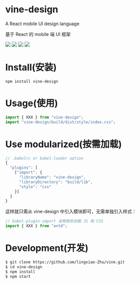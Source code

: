 # vine-design

A React mobile UI design language

基于 React 的 mobile 端 UI 框架

![](https://img.shields.io/github/languages/count/lingxiao-Zhu/vine-design.svg) ![](https://img.shields.io/github/languages/code-size/lingxiao-Zhu/vine-design.svg) ![](https://img.shields.io/github/downloads/lingxiao-Zhu/vine-design/total.svg) ![](https://img.shields.io/github/last-commit/lingxiao-Zhu/vine-design.svg)

# Install(安装)

`npm install vine-design`

# Usage(使用)

```javascript
import { XXX } from "vine-design";
import "vine-design/build/dist/style/index.css";
```

# Use modularized(按需加载)

```javascript
// .babelrc or babel-loader option
{
  "plugins": [
    ["import", {
      "libraryName": "vine-design",
      "libraryDirectory": "build/lib",
      "style": "css"
    }]
  ]
}
```

这样就只需从 vine-design 中引入模块即可，无需单独引入样式：

```javascript
// babel-plugin-import 会帮助你加载 JS 和 CSS
import { XXX } from "antd";
```

# Development(开发)

```bash
$ git clone https://github.com/lingxiao-Zhu/vine.git
$ cd vine-design
$ npm install
$ npm start
```
